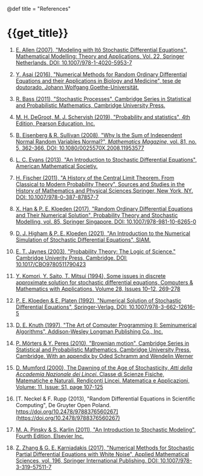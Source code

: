 @def title = "References"

# {{get_title}}

1. [E. Allen (2007), "Modeling with Itô Stochastic Differential Equations", Mathematical Modelling: Theory and Applications, Vol. 22, Springer Netherlands. DOI: 10.1007/978-1-4020-5953-7](https://doi.org/10.1007/978-1-4020-5953-7)

1. [Y. Asai (2016), "Numerical Methods for Random Ordinary Differential Equations and their Applications in Biology and Medicine", tese de doutorado, Johann Wolfgang Goethe-Universität.](http://publikationen.ub.uni-frankfurt.de/frontdoor/index/index/docId/40146)

1. [R. Bass (2011), "Stochastic Processes", Cambridge Series in Statistical and Probabilistic Mathematics, Cambridge University Press.](https://www.cambridge.org/il/academic/subjects/statistics-probability/probability-theory-and-stochastic-processes/stochastic-processes-1?format=HB&isbn=9781107008007)

1. [M. H. DeGroot, M. J. Schervish (2019), "Probability and statistics", 4th Edition, Pearson Education, Inc.](https://www.pearson.com/us/higher-education/program/De-Groot-Probability-and-Statistics-Classic-Version-4th-Edition/PGM2043173.html)

1. [B. Eisenberg & R. Sullivan (2008), "Why Is the Sum of Independent Normal Random Variables Normal?", *Mathematics Magazine,* vol. 81, no. 5, 362-366. DOI: 10.1080/0025570X.2008.11953577](https://doi.org/10.1080/0025570X.2008.11953577)

1. [L. C. Evans (2013), "An Introduction to Stochastic Differential Equations", American Mathematical Societiy.](https://www.maa.org/press/maa-reviews/an-introduction-to-stochastic-differential-equations)

1. [H. Fischer (2011), "A History of the Central Limit Theorem. From Classical to Modern Probability Theory", Sources and Studies in the History of Mathematics and Physical Sciences,Springer, New York, NY. DOI: 10.1007/978-0-387-87857-7](https://doi.org/10.1007/978-0-387-87857-7)

1. [X. Han & P. E. Kloeden (2017), "Random Ordinary Differential Equations and Their Numerical Solution", Probability Theory and Stochastic Modelling, vol. 85, Springer Singapore. DOI: 10.1007/978-981-10-6265-0](https://doi.org/10.1007/978-981-10-6265-0)

1. [D. J. Higham & P. E. Kloeden (2021), "An Introduction to the Numerical Simulation of Stochastic Differential Equations", SIAM.](https://www.maa.org/press/maa-reviews/an-introduction-to-the-numerical-simulation-of-stochastic-differential-equations)

1. [E. T. Jaynes (2003), "Probability Theory: The Logic of Science." Cambridge Univerity Press, Cambridge. DOI: 10.1017/CBO9780511790423](https://doi.org/10.1017/CBO9780511790423)

1. [Y. Komori, Y. Saito, T. Mitsui (1994), Some issues in discrete approximate solution for stochastic differential equations, Computers & Mathematics with Applications, Volume 28, Issues 10–12, 269-278](https://doi.org/10.1016/0898-1221(94)00197-9)

1. [P. E. Kloeden & E. Platen (1992), "Numerical Solution of Stochastic Differential Equations", Springer-Verlag. DOI: 10.1007/978-3-662-12616-5](https://doi.org/10.1007/978-3-662-12616-5)

1. [D. E. Knuth (1997), "The Art of Computer Programming II: Seminumerical Algorithms", Addison-Wesley Longman Publishing Co., Inc.](https://dl.acm.org/doi/10.5555/270146)

1. [P. Mörters & Y. Peres (2010), "Brownian motion", Cambridge Series in Statistical and Probabilistic Mathematics. Cambridge University Press, Cambridge. With an appendix by Oded Schramm and Wendelin Werner](https://www.cambridge.org/il/academic/subjects/statistics-probability/probability-theory-and-stochastic-processes/brownian-motion?format=HB&isbn=9780521760188)

1. [D. Mumford (2000), The Dawning of the Age of Stochasticity, *Atti della Accademia Nazionale dei Lincei*. Classe di Scienze Fisiche, Matematiche e Naturali. Rendiconti Lincei. Matematica e Applicazioni, Volume: 11, Issue: S1, page 107-125](https://eudml.org/doc/289648)

1. [T. Neckel & F. Rupp (2013), "Random Differential Equations in Scientific Computing", De Gruyter Open Poland. https://doi.org/10.2478/9788376560267](https://doi.org/10.2478/9788376560267)

1. [M. A. Pinsky & S. Karlin (2011), "An Introduction to Stochastic Modeling", Fourth Edition, Elsevier Inc.](https://doi.org/10.1016/C2009-1-61171-0)

1. [Z. Zhang & G. E. Karniadakis (2017), "Numerical Methods for Stochastic Partial Differential Equations with White Noise", Applied Mathematical Sciences, vol. 196, Springer International Publishing. DOI: 10.1007/978-3-319-57511-7](https://doi.org/10.1007/978-3-319-57511-7)

